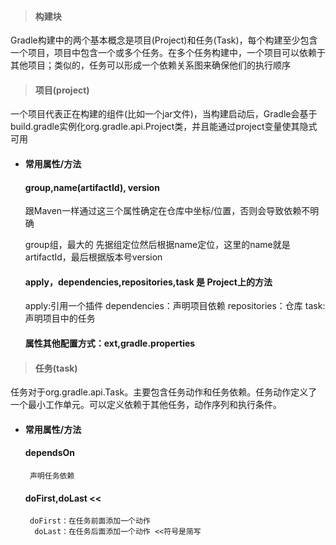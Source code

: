 > #### 构建块

Gradle构建中的两个基本概念是项目(Project)和任务(Task)，每个构建至少包含一个项目，项目中包含一个或多个任务。在多个任务构建中，一个项目可以依赖于其他项目；类似的，任务可以形成一个依赖关系图来确保他们的执行顺序

> #### 项目(project)

一个项目代表正在构建的组件(比如一个jar文件)，当构建启动后，Gradle会基于build.gradle实例化org.gradle.api.Project类，并且能通过project变量使其隐式可用

* #### 常用属性/方法

  #### group,name(artifactId), version

    跟Maven一样通过这三个属性确定在仓库中坐标/位置，否则会导致依赖不明确
    
    group组，最大的 先据组定位然后根据name定位，这里的name就是artifactId，最后根据版本号version 

  
  #### apply，dependencies,repositories,task 是 Project上的方法
    
    apply:引用一个插件
    dependencies：声明项目依赖
    repositories：仓库
    task:声明项目中的任务

  #### 属性其他配置方式：ext,gradle.properties


> #### 任务(task)

任务对于org.gradle.api.Task。主要包含任务动作和任务依赖。任务动作定义了一个最小工作单元。可以定义依赖于其他任务，动作序列和执行条件。


* #### 常用属性/方法

  #### dependsOn

       声明任务依赖

  #### doFirst,doLast <<

       doFirst：在任务前面添加一个动作
        doLast：在任务后面添加一个动作 <<符号是简写